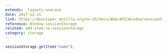 ```yaml
---
extends: _layouts.usecase
date: 2017-12-21
link: https://developer.mozilla.org/en-US/docs/Web/API/Window/sessionStorage
reference: Window.sessionStorage
related: add-item-to-sessionstorage
category: storage
---
```



```javascript
sessionStorage.getItem("name");
```
